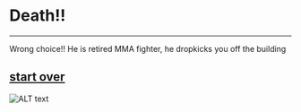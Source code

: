 # Death!!
---
Wrong choice!! He is retired MMA fighter, he dropkicks you off the building

[start over](../README.md)
---
![ALT text](MMA.png)